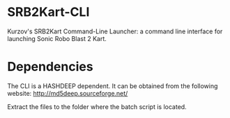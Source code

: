 # SRB2Kart-CLI
Kurzov's SRB2Kart Command-Line Launcher: a command line interface for launching Sonic Robo Blast 2 Kart.

# Dependencies
The CLI is a HASHDEEP dependent. It can be obtained from the following website: http://md5deep.sourceforge.net/

Extract the files to the folder where the batch script is located.
